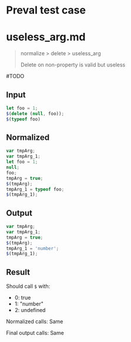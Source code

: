 # Preval test case

# useless_arg.md

> normalize > delete > useless_arg
>
> Delete on non-property is valid but useless

#TODO

## Input

`````js filename=intro
let foo = 1;
$(delete (null, foo));
$(typeof foo)
`````

## Normalized

`````js filename=intro
var tmpArg;
var tmpArg_1;
let foo = 1;
null;
foo;
tmpArg = true;
$(tmpArg);
tmpArg_1 = typeof foo;
$(tmpArg_1);
`````

## Output

`````js filename=intro
var tmpArg;
var tmpArg_1;
tmpArg = true;
$(tmpArg);
tmpArg_1 = 'number';
$(tmpArg_1);
`````

## Result

Should call `$` with:
 - 0: true
 - 1: "number"
 - 2: undefined

Normalized calls: Same

Final output calls: Same
